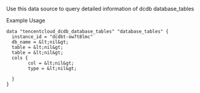 Use this data source to query detailed information of dcdb database_tables

Example Usage

```hcl
data "tencentcloud_dcdb_database_tables" "database_tables" {
  instance_id = "dcdbt-ow7t8lmc"
  db_name = &lt;nil&gt;
  table = &lt;nil&gt;
  table = &lt;nil&gt;
  cols {
		col = &lt;nil&gt;
		type = &lt;nil&gt;

  }
}
```